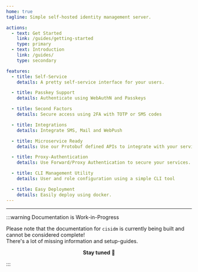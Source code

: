 ```yaml
---
home: true
tagline: Simple self-hosted identity management server.

actions:
  - text: Get Started
    link: /guides/getting-started
    type: primary
  - text: Introduction
    link: /guides/
    type: secondary

features:
  - title: Self-Service
    details: A pretty self-service interface for your users.

  - title: Passkey Support
    details: Authenticate using WebAuthN and Passkeys

  - title: Second Factors
    details: Secure access using 2FA with TOTP or SMS codes

  - title: Integrations
    details: Integrate SMS, Mail and WebPush

  - title: Microservice Ready
    details: Use our Protobuf defined APIs to integrate with your services

  - title: Proxy-Authentication
    details: Use Forward/Proxy Authentication to secure your services.

  - title: CLI Management Utility
    details: User and role configuration using a simple CLI tool

  - title: Easy Deployment
    details: Easily deploy using docker.
---
```


---

:::warning Documentation is Work-in-Progress

Please note that the documentation for `cisidm` is currently being built and cannot be considered complete!  
There's a lot of missing information and setup-guides.

<center>

**Stay tuned** :rocket:

</center>

:::
